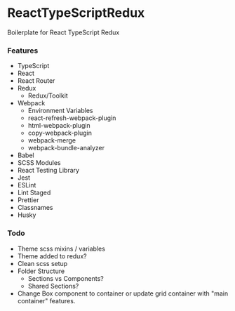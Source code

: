 # ReactTypeScriptRedux

Boilerplate for React TypeScript Redux

### Features

- TypeScript
- React
- React Router
- Redux
  - Redux/Toolkit
- Webpack
  - Environment Variables
  - react-refresh-webpack-plugin
  - html-webpack-plugin
  - copy-webpack-plugin
  - webpack-merge
  - webpack-bundle-analyzer
- Babel
- SCSS Modules
- React Testing Library
- Jest
- ESLint
- Lint Staged
- Prettier
- Classnames
- Husky

### Todo

- Theme scss mixins / variables
- Theme added to redux?
- Clean scss setup
- Folder Structure
  - Sections vs Components?
  - Shared Sections?
- Change Box component to container or update grid container with "main container" features.
